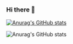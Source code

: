 ### Hi there 👋

<!--
**XiaoXiaoWu98/XiaoXiaoWu98** is a ✨ _special_ ✨ repository because its `README.md` (this file) appears on your GitHub profile.

Here are some ideas to get you started:

- 🔭 I’m currently working on ...
- 🌱 I’m currently learning ...
- 👯 I’m looking to collaborate on ...
- 🤔 I’m looking for help with ...
- 💬 Ask me about ...
- 📫 How to reach me: ...
- 😄 Pronouns: ...
- ⚡ Fun fact: ...
-->
[![Anurag's GitHub stats](https://github-readme-stats.vercel.app/api?username=XiaoXiaoWu98)](https://github.com/anuraghazra/github-readme-stats)

![Anurag's GitHub stats](https://github-readme-stats.vercel.app/api?username=XiaoXiaoWu98&show=reviews,discussions_started,discussions_answered,prs_merged,prs_merged_percentage)
